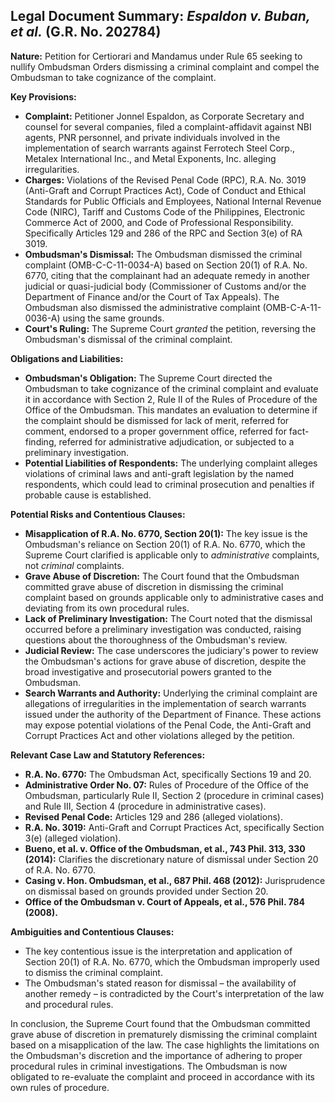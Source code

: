 ## Legal Document Summary: *Espaldon v. Buban, et al.* (G.R. No. 202784)

**Nature:** Petition for Certiorari and Mandamus under Rule 65 seeking to nullify Ombudsman Orders dismissing a criminal complaint and compel the Ombudsman to take cognizance of the complaint.

**Key Provisions:**

*   **Complaint:** Petitioner Jonnel Espaldon, as Corporate Secretary and counsel for several companies, filed a complaint-affidavit against NBI agents, PNR personnel, and private individuals involved in the implementation of search warrants against Ferrotech Steel Corp., Metalex International Inc., and Metal Exponents, Inc. alleging irregularities.
*   **Charges:** Violations of the Revised Penal Code (RPC), R.A. No. 3019 (Anti-Graft and Corrupt Practices Act), Code of Conduct and Ethical Standards for Public Officials and Employees, National Internal Revenue Code (NIRC), Tariff and Customs Code of the Philippines, Electronic Commerce Act of 2000, and Code of Professional Responsibility. Specifically Articles 129 and 286 of the RPC and Section 3(e) of RA 3019.
*   **Ombudsman's Dismissal:** The Ombudsman dismissed the criminal complaint (OMB-C-C-11-0034-A) based on Section 20(1) of R.A. No. 6770, citing that the complainant had an adequate remedy in another judicial or quasi-judicial body (Commissioner of Customs and/or the Department of Finance and/or the Court of Tax Appeals). The Ombudsman also dismissed the administrative complaint (OMB-C-A-11-0036-A) using the same grounds.
*   **Court's Ruling:** The Supreme Court *granted* the petition, reversing the Ombudsman's dismissal of the criminal complaint.

**Obligations and Liabilities:**

*   **Ombudsman's Obligation:** The Supreme Court directed the Ombudsman to take cognizance of the criminal complaint and evaluate it in accordance with Section 2, Rule II of the Rules of Procedure of the Office of the Ombudsman. This mandates an evaluation to determine if the complaint should be dismissed for lack of merit, referred for comment, endorsed to a proper government office, referred for fact-finding, referred for administrative adjudication, or subjected to a preliminary investigation.
*   **Potential Liabilities of Respondents:** The underlying complaint alleges violations of criminal laws and anti-graft legislation by the named respondents, which could lead to criminal prosecution and penalties if probable cause is established.

**Potential Risks and Contentious Clauses:**

*   **Misapplication of R.A. No. 6770, Section 20(1):** The key issue is the Ombudsman's reliance on Section 20(1) of R.A. No. 6770, which the Supreme Court clarified is applicable only to *administrative* complaints, not *criminal* complaints.
*   **Grave Abuse of Discretion:** The Court found that the Ombudsman committed grave abuse of discretion in dismissing the criminal complaint based on grounds applicable only to administrative cases and deviating from its own procedural rules.
*   **Lack of Preliminary Investigation:** The Court noted that the dismissal occurred before a preliminary investigation was conducted, raising questions about the thoroughness of the Ombudsman's review.
*   **Judicial Review:** The case underscores the judiciary's power to review the Ombudsman's actions for grave abuse of discretion, despite the broad investigative and prosecutorial powers granted to the Ombudsman.
*   **Search Warrants and Authority:** Underlying the criminal complaint are allegations of irregularities in the implementation of search warrants issued under the authority of the Department of Finance. These actions may expose potential violations of the Penal Code, the Anti-Graft and Corrupt Practices Act and other violations alleged by the petition.

**Relevant Case Law and Statutory References:**

*   **R.A. No. 6770:** The Ombudsman Act, specifically Sections 19 and 20.
*   **Administrative Order No. 07:** Rules of Procedure of the Office of the Ombudsman, particularly Rule II, Section 2 (procedure in criminal cases) and Rule III, Section 4 (procedure in administrative cases).
*   **Revised Penal Code:** Articles 129 and 286 (alleged violations).
*   **R.A. No. 3019:** Anti-Graft and Corrupt Practices Act, specifically Section 3(e) (alleged violation).
*   **Bueno, et al. v. Office of the Ombudsman, et al., 743 Phil. 313, 330 (2014):** Clarifies the discretionary nature of dismissal under Section 20 of R.A. No. 6770.
*  **Casing v. Hon. Ombudsman, et al., 687 Phil. 468 (2012):** Jurisprudence on dismissal based on grounds provided under Section 20.
*   **Office of the Ombudsman v. Court of Appeals, et al., 576 Phil. 784 (2008).**

**Ambiguities and Contentious Clauses:**

*   The key contentious issue is the interpretation and application of Section 20(1) of R.A. No. 6770, which the Ombudsman improperly used to dismiss the criminal complaint.
*   The Ombudsman's stated reason for dismissal – the availability of another remedy – is contradicted by the Court's interpretation of the law and procedural rules.

In conclusion, the Supreme Court found that the Ombudsman committed grave abuse of discretion in prematurely dismissing the criminal complaint based on a misapplication of the law. The case highlights the limitations on the Ombudsman's discretion and the importance of adhering to proper procedural rules in criminal investigations. The Ombudsman is now obligated to re-evaluate the complaint and proceed in accordance with its own rules of procedure.

